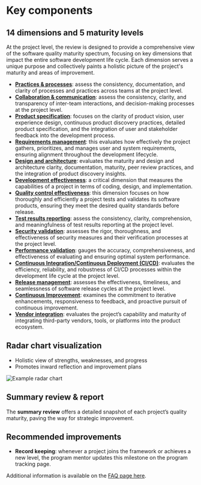 # Key components

## 14 dimensions and 5 maturity levels

At the project level, the review is designed to provide a comprehensive view of the software quality maturity spectrum, focusing on key dimensions that impact the entire software development life cycle. Each dimension serves a unique purpose and collectively paints a holistic picture of the project's maturity and areas of improvement.

-   [**Practices & processes**](./practices-processes/index.mdx): assess the consistency, documentation, and clarity of processes and practices across teams at the project level.
-   [**Collaboration & communication**](./collaboration-communication/index.mdx): assess the consistency, clarity, and transparency of inter-team interactions, and decision-making processes at the project level.
-   [**Product specification**](./product-specification/index.mdx): focuses on the clarity of product vision, user experience design, continuous product discovery practices, detailed product specification, and the integration of user and stakeholder feedback into the development process.
-   [**Requirements management**](./requirements-management/index.mdx): this evaluates how effectively the project gathers, prioritizes, and manages user and system requirements, ensuring alignment throughout the development lifecycle.
-   [**Design and architecture**](./design-and-architecture/index.mdx): evaluates the maturity and design and architecture clarity, documentation, maturity, peer review practices, and the integration of product discovery insights.
-   [**Development effectiveness**](./development-effectiveness/index.mdx): a critical dimension that measures the capabilities of a project in terms of coding, design, and implementation.
-   [**Quality control effectiveness**](./quality-control-effectiveness/index.mdx): this dimension focuses on how thoroughly and efficiently a project tests and validates its software products, ensuring they meet the desired quality standards before release.
-   [**Test results reporting**](./test-results-reporting/index.mdx): assess the consistency, clarity, comprehension, and meaningfulness of test results reporting at the project level.
-   [**Security validation**](./security-validation/index.mdx): assesses the rigor, thoroughness, and effectiveness of security measures and their verification processes at the project level.
-   [ **Performance validation**](./performance-validation/index.mdx): gauges the accuracy, comprehensiveness, and effectiveness of evaluating and ensuring optimal system performance.
-   [**Continuous Integration/Continuous Deployment (CI/CD)**](./ci-cd/index.mdx): evaluates the efficiency, reliability, and robustness of CI/CD processes within the development life cycle at the project level.
-   [**Release management**](./release-management/index.mdx): assesses the effectiveness, timeliness, and seamlessness of software release cycles at the project level.
-   [**Continuous Improvement**](./continuous-improvement/index.mdx): examines the commitment to iterative enhancements, responsiveness to feedback, and proactive pursuit of continuous improvement.
-   [**Vendor integration**](./vendor-integration/index.mdx): evaluates the project’s capability and maturity of integrating third-party vendors, tools, or platforms into the product ecosystem.

## Radar chart visualization

-   Holistic view of strengths, weaknesses, and progress
-   Promotes inward reflection and improvement plans

![Example radar chart](/img/quality-maturity-model/radar-chart.png)

## Summary review & report

The **summary review** offers a detailed snapshot of each project’s quality maturity, paving the way for strategic improvement.

## Recommended improvements

-   **Record keeping**: whenever a project joins the framework or achieves a new level, the program mentor updates this milestone on the program tracking page.

Additional information is available on the [FAQ page here](../resources/faqs.md).
